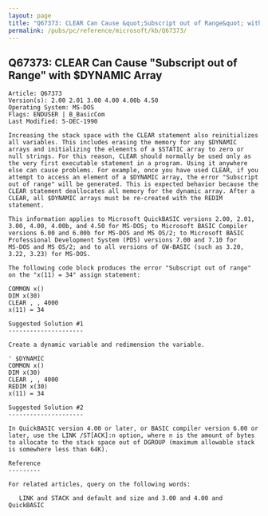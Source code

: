```yaml
---
layout: page
title: "Q67373: CLEAR Can Cause &quot;Subscript out of Range&quot; with &#36;DYNAMIC Array"
permalink: /pubs/pc/reference/microsoft/kb/Q67373/
---
```


## Q67373: CLEAR Can Cause &quot;Subscript out of Range&quot; with &#36;DYNAMIC Array

	Article: Q67373
	Version(s): 2.00 2.01 3.00 4.00 4.00b 4.50
	Operating System: MS-DOS
	Flags: ENDUSER | B_BasicCom
	Last Modified: 5-DEC-1990
	
	Increasing the stack space with the CLEAR statement also reinitializes
	all variables. This includes erasing the memory for any $DYNAMIC
	arrays and initializing the elements of a $STATIC array to zero or
	null strings. For this reason, CLEAR should normally be used only as
	the very first executable statement in a program. Using it anywhere
	else can cause problems. For example, once you have used CLEAR, if you
	attempt to access an element of a $DYNAMIC array, the error "Subscript
	out of range" will be generated. This is expected behavior because the
	CLEAR statement deallocates all memory for the dynamic array. After a
	CLEAR, all $DYNAMIC arrays must be re-created with the REDIM
	statement.
	
	This information applies to Microsoft QuickBASIC versions 2.00, 2.01,
	3.00, 4.00, 4.00b, and 4.50 for MS-DOS; to Microsoft BASIC Compiler
	versions 6.00 and 6.00b for MS-DOS and MS OS/2; to Microsoft BASIC
	Professional Development System (PDS) versions 7.00 and 7.10 for
	MS-DOS and MS OS/2; and to all versions of GW-BASIC (such as 3.20,
	3.22, 3.23) for MS-DOS.
	
	The following code block produces the error "Subscript out of range"
	on the "x(11) = 34" assign statement:
	
	COMMON x()
	DIM x(30)
	CLEAR , , 4000
	x(11) = 34
	
	Suggested Solution #1
	---------------------
	
	Create a dynamic variable and redimension the variable.
	
	' $DYNAMIC
	COMMON x()
	DIM x(30)
	CLEAR , , 4000
	REDIM x(30)
	x(11) = 34
	
	Suggested Solution #2
	---------------------
	
	In QuickBASIC version 4.00 or later, or BASIC compiler version 6.00 or
	later, use the LINK /ST[ACK]:n option, where n is the amount of bytes
	to allocate to the stack space out of DGROUP (maximum allowable stack
	is somewhere less than 64K).
	
	Reference
	---------
	
	For related articles, query on the following words:
	
	   LINK and STACK and default and size and 3.00 and 4.00 and QuickBASIC
